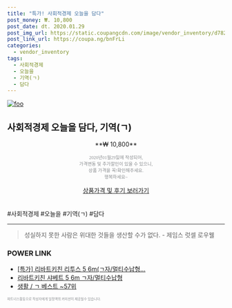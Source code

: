 ```yaml
--- 
title: "특가! 사회적경제 오늘을 담다" 
post_money: ₩. 10,800 
post_date: dt. 2020.01.29 
post_img_url: https://static.coupangcdn.com/image/vendor_inventory/d782/10996a365a2f1938262f24a8705112e7d21477ccea09564ede723751c1e8.jpg 
post_link_url: https://coupa.ng/bnFrLi 
categories: 
  - vendor_inventory 
tags: 
  - 사회적경제 
  - 오늘을 
  - 기역(ㄱ) 
  - 담다 
--- 
```

[![foo](https://static.coupangcdn.com/image/vendor_inventory/d782/10996a365a2f1938262f24a8705112e7d21477ccea09564ede723751c1e8.jpg)](https://coupa.ng/bnFrLi) 

## 사회적경제 오늘을 담다, 기역(ㄱ) 
<p style="text-align: center;">**₩ 10,800**</p> 
<p style="text-align: center;"><span style="color: #898c8f; font-family: Georgia,Times,serif; font-size: 0.75em;">2020년01월29일에 작성되어, <br>가격변동 및 추가할인이 있을 수 있으니,<br> 상품 가격을 꼭!확인해주세요.<br>행복하세요~</span> 
</p>	 
<div markdown="0" style="text-align: center;"><a href="https://coupa.ng/bnFrLi" class="btn btn--success">상품가격 및 후기 보러가기</a></div> 
<br><br> 
  #사회적경제 #오늘을 #기역(ㄱ) #담다 
<hr> 

> 성실하지 못한 사람은 위대한 것들을 생산할 수가 없다. - 제임스 럿셀 로우웰 


### POWER LINK

* <a href="https://blog.naver.com/sakai111/221786682116" target="_blank">[특가] 리바트키친 리투스 5 6m(ㄱ자/멀티수납형...</a>
* <a href="https://blog.naver.com/fasyy4321/221785869360" target="_blank">리바트키친 샤베트 5 6m ㄱ자/멀티수납형</a>
* <a href="https://blog.naver.com/santokki14/221788360947" target="_blank">생활 / ㄱ 베스트 ~57위</a>

<span style="color: #898c8f; font-family: Georgia,Times,serif; font-size: 0.55em;">파트너스활동으로 작성자에게 일정액의 커미션이 제공될수 있습니다.</span> 
